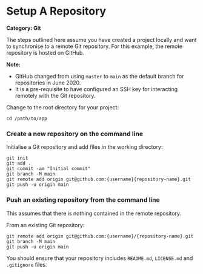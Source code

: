 # Setup A Repository

__Category: Git__

The steps outlined here assume you have created a project locally and want to synchronise to a remote Git repository. For this example, the remote repository is hosted on GitHub.

__Note:__ 
* GitHub changed from using `master` to `main` as the default branch for repositories in June 2020.
* It is a pre-requisite to have configured an SSH key for interacting remotely with the Git repository.

Change to the root directory for your project:

```shell
cd /path/to/app
```

### Create a new repository on the command line

Initialise a Git repository and add files in the working directory:

```shell
git init
git add .
git commit -am "Initial commit"
git branch -M main
git remote add origin git@github.com:{username}{repository-name}.git
git push -u origin main
```

### Push an existing repository from the command line

This assumes that there is nothing contained in the remote repository.

From an existing Git repository: 

```shell
git remote add origin git@github.com:{username}/{repository-name}.git
git branch -M main
git push -u origin main
```

You should ensure that your repository includes `README.md`, `LICENSE.md` and `.gitignore` files.
